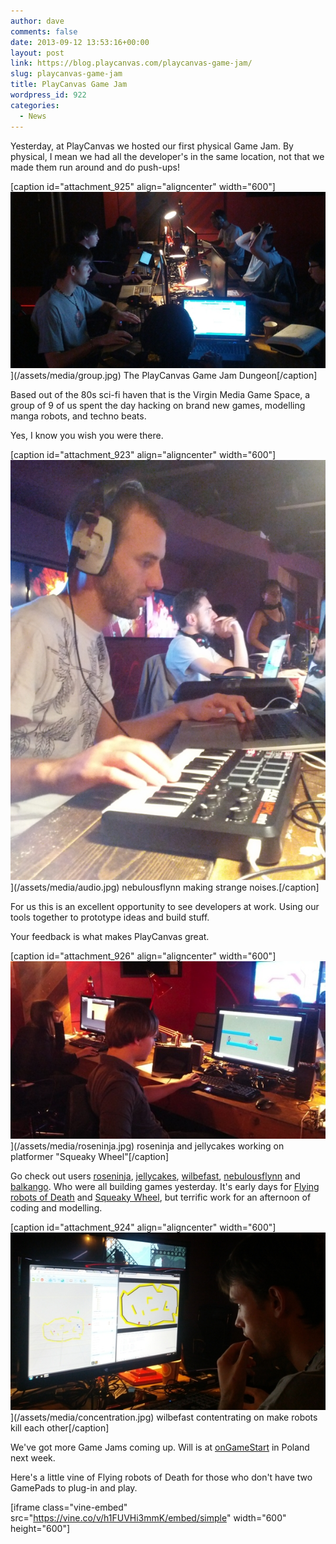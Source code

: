 ```yaml
---
author: dave
comments: false
date: 2013-09-12 13:53:16+00:00
layout: post
link: https://blog.playcanvas.com/playcanvas-game-jam/
slug: playcanvas-game-jam
title: PlayCanvas Game Jam
wordpress_id: 922
categories:
  - News
---
```


Yesterday, at PlayCanvas we hosted our first physical Game Jam. By physical, I mean we had all the developer's in the same location, not that we made them run around and do push-ups!

[caption id="attachment_925" align="aligncenter" width="600"]![Game Jammers hard at work](/assets/media/group.jpg)](/assets/media/group.jpg) The PlayCanvas Game Jam Dungeon[/caption]

Based out of the 80s sci-fi haven that is the Virgin Media Game Space, a group of 9 of us spent the day hacking on brand new games, modelling manga robots, and techno beats.

Yes, I know you wish you were there.

[caption id="attachment_923" align="aligncenter" width="600"]![nebulousflynn creating music on a keyboard](/assets/media/audio.jpg)](/assets/media/audio.jpg) nebulousflynn making strange noises.[/caption]

For us this is an excellent opportunity to see developers at work. Using our tools together to prototype ideas and build stuff.

Your feedback is what makes PlayCanvas great.

[caption id="attachment_926" align="aligncenter" width="600"]![roseninja and jellycakes working on platformer "Squeaky Wheel"](/assets/media/roseninja.jpg)](/assets/media/roseninja.jpg) roseninja and jellycakes working on platformer "Squeaky Wheel"[/caption]

Go check out users [roseninja](https://playcanvas.com/user/roseninja), [jellycakes](https://playcanvas.com/user/jellycakes), [wilbefast](https://playcanvas.com/user/wilbefast), [nebulousflynn](https://playcanvas.com/user/nebulousflynn) and [balkango](https://playcanvas.com/user/balkango). Who were all building games yesterday. It's early days for [Flying robots of Death](http://apps.playcanvas.com/wilbefast/test/shoot_test) and [Squeaky Wheel](apps.playcanvas.com/roseninja/blah/squeakywheel), but terrific work for an afternoon of coding and modelling.

[caption id="attachment_924" align="aligncenter" width="600"]![wilbefast staring at screen with his game](/assets/media/concentration.jpg)](/assets/media/concentration.jpg) wilbefast contentrating on make robots kill each other[/caption]

We've got more Game Jams coming up. Will is at [onGameStart](http://ongamestart.com) in Poland next week.

Here's a little vine of Flying robots of Death for those who don't have two GamePads to plug-in and play.

[iframe class="vine-embed" src="https://vine.co/v/h1FUVHi3mmK/embed/simple" width="600" height="600"]
